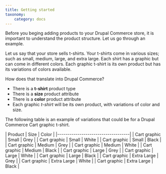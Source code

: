 ```yaml
---
title: Getting started
taxonomy:
    category: docs
---
```


Before you beging adding products to your Drupal Commerce store, it is important to understand the product structure. Let us go through an example.

Let us say that your store sells t-shirts. Your t-shirts come in various sizes; such as small, medium, large, and extra large. Each shirt has a graphic but can come in different colors. Each graphic t-shirt is its own product but has its variations of colors available.

How does that translate into Drupal Commerce?

* There is a **t-shirt** product type
* There is a **size** product attribute
* There is a **color** product attribute
* Each graphic _t-shirt_ will be its own product, with variations of color and size.

The following table is an example of variations that could be for a Drupal Commerce Cart graphic t-shirt.

| Product      | Size        | Color |
|------------------------------------|
| Cart graphic | Small       | Grey  |
| Cart graphic | Small       | White |
| Cart graphic | Small       | Black |
| Cart graphic | Medium      | Grey  |
| Cart graphic | Medium      | White |
| Cart graphic | Medium      | Black |
| Cart graphic | Large       | Grey  |
| Cart graphic | Large       | White |
| Cart graphic | Large       | Black |
| Cart graphic | Extra Large | Grey  |
| Cart graphic | Extra Large | White |
| Cart graphic | Extra Large | Black |
